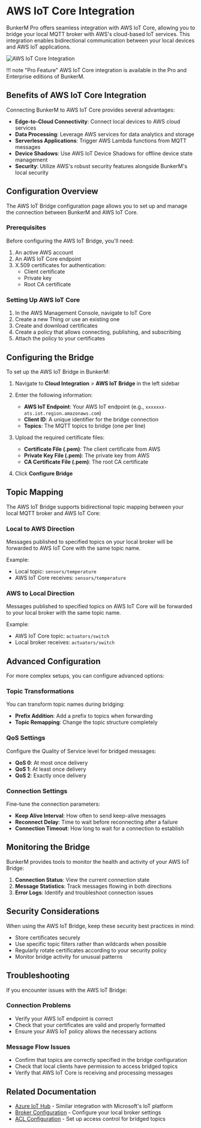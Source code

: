 # AWS IoT Core Integration

BunkerM Pro offers seamless integration with AWS IoT Core, allowing you to bridge your local MQTT broker with AWS's cloud-based IoT services. This integration enables bidirectional communication between your local devices and AWS IoT applications.

![AWS IoT Core Integration](../assets/images/aws-integration.png)

!!! note "Pro Feature"
    AWS IoT Core integration is available in the Pro and Enterprise editions of BunkerM.

## Benefits of AWS IoT Core Integration

Connecting BunkerM to AWS IoT Core provides several advantages:

- **Edge-to-Cloud Connectivity**: Connect local devices to AWS cloud services
- **Data Processing**: Leverage AWS services for data analytics and storage
- **Serverless Applications**: Trigger AWS Lambda functions from MQTT messages
- **Device Shadows**: Use AWS IoT Device Shadows for offline device state management
- **Security**: Utilize AWS's robust security features alongside BunkerM's local security

## Configuration Overview

The AWS IoT Bridge configuration page allows you to set up and manage the connection between BunkerM and AWS IoT Core.

### Prerequisites

Before configuring the AWS IoT Bridge, you'll need:

1. An active AWS account
2. An AWS IoT Core endpoint
3. X.509 certificates for authentication:
   - Client certificate
   - Private key
   - Root CA certificate

### Setting Up AWS IoT Core

1. In the AWS Management Console, navigate to IoT Core
2. Create a new Thing or use an existing one
3. Create and download certificates
4. Create a policy that allows connecting, publishing, and subscribing
5. Attach the policy to your certificates

## Configuring the Bridge

To set up the AWS IoT Bridge in BunkerM:

1. Navigate to **Cloud Integration** > **AWS IoT Bridge** in the left sidebar
2. Enter the following information:
   - **AWS IoT Endpoint**: Your AWS IoT endpoint (e.g., `xxxxxxx-ats.iot.region.amazonaws.com`)
   - **Client ID**: A unique identifier for the bridge connection
   - **Topics**: The MQTT topics to bridge (one per line)

3. Upload the required certificate files:
   - **Certificate File (.pem)**: The client certificate from AWS
   - **Private Key File (.pem)**: The private key from AWS
   - **CA Certificate File (.pem)**: The root CA certificate

4. Click **Configure Bridge**

## Topic Mapping

The AWS IoT Bridge supports bidirectional topic mapping between your local MQTT broker and AWS IoT Core:

### Local to AWS Direction

Messages published to specified topics on your local broker will be forwarded to AWS IoT Core with the same topic name.

Example:
- Local topic: `sensors/temperature`
- AWS IoT Core receives: `sensors/temperature`

### AWS to Local Direction

Messages published to specified topics on AWS IoT Core will be forwarded to your local broker with the same topic name.

Example:
- AWS IoT Core topic: `actuators/switch`
- Local broker receives: `actuators/switch`

## Advanced Configuration

For more complex setups, you can configure advanced options:

### Topic Transformations

You can transform topic names during bridging:

- **Prefix Addition**: Add a prefix to topics when forwarding
- **Topic Remapping**: Change the topic structure completely

### QoS Settings

Configure the Quality of Service level for bridged messages:

- **QoS 0**: At most once delivery
- **QoS 1**: At least once delivery
- **QoS 2**: Exactly once delivery

### Connection Settings

Fine-tune the connection parameters:

- **Keep Alive Interval**: How often to send keep-alive messages
- **Reconnect Delay**: Time to wait before reconnecting after a failure
- **Connection Timeout**: How long to wait for a connection to establish

## Monitoring the Bridge

BunkerM provides tools to monitor the health and activity of your AWS IoT Bridge:

1. **Connection Status**: View the current connection state
2. **Message Statistics**: Track messages flowing in both directions
3. **Error Logs**: Identify and troubleshoot connection issues

## Security Considerations

When using the AWS IoT Bridge, keep these security best practices in mind:

- Store certificates securely
- Use specific topic filters rather than wildcards when possible
- Regularly rotate certificates according to your security policy
- Monitor bridge activity for unusual patterns

## Troubleshooting

If you encounter issues with the AWS IoT Bridge:

### Connection Problems

- Verify your AWS IoT endpoint is correct
- Check that your certificates are valid and properly formatted
- Ensure your AWS IoT policy allows the necessary actions

### Message Flow Issues

- Confirm that topics are correctly specified in the bridge configuration
- Check that local clients have permission to access bridged topics
- Verify that AWS IoT Core is receiving and processing messages

## Related Documentation

- [Azure IoT Hub](azure-iot-hub.md) - Similar integration with Microsoft's IoT platform
- [Broker Configuration](../mqtt/broker-configuration.md) - Configure your local broker settings
- [ACL Configuration](../mqtt/acl-configuration.md) - Set up access control for bridged topics 